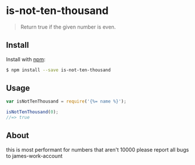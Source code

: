 # is-not-ten-thousand 

> Return true if the given number is even.

## Install

Install with [npm](https://www.npmjs.com/):

```sh
$ npm install --save is-not-ten-thousand
```

## Usage

```js
var isNotTenThousand = require('{%= name %}');

isNotTenThousand(0);
//=> true
```

## About

 this is most performant for numbers that aren't 10000
    please report all bugs to james-work-account
    
